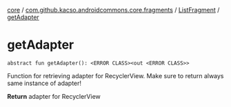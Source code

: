[core](../../index.md) / [com.github.kacso.androidcommons.core.fragments](../index.md) / [ListFragment](index.md) / [getAdapter](.)

# getAdapter

`abstract fun getAdapter(): <ERROR CLASS><out <ERROR CLASS>>`

Function for retrieving adapter for RecyclerView.
Make sure to return always same instance of adapter!

**Return**
adapter for RecyclerView

